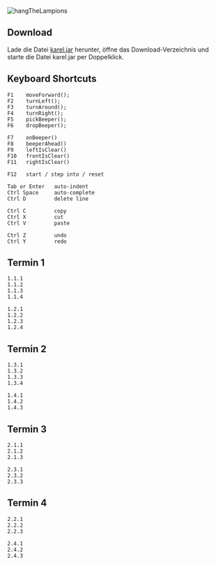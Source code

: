 ![hangTheLampions](http://i.imgur.com/hm4d30G.png)

## Download

Lade die Datei [karel.jar](https://github.com/frectures/kaifu/blob/master/9/karel.jar?raw=true) herunter, öffne das Download-Verzeichnis und starte die Datei karel.jar per Doppelklick.

## Keyboard Shortcuts
```
F1    moveForward();
F2    turnLeft();
F3    turnAround();
F4    turnRight();
F5    pickBeeper();
F6    dropBeeper();

F7    onBeeper()
F8    beeperAhead()
F9    leftIsClear()
F10   frontIsClear()
F11   rightIsClear()

F12   start / step into / reset

Tab or Enter   auto-indent
Ctrl Space     auto-complete
Ctrl D         delete line

Ctrl C         copy
Ctrl X         cut
Ctrl V         paste

Ctrl Z         undo
Ctrl Y         redo
```

## Termin 1
```
1.1.1
1.1.2
1.1.3
1.1.4

1.2.1
1.2.2
1.2.3
1.2.4
```

## Termin 2
```
1.3.1
1.3.2
1.3.3
1.3.4

1.4.1
1.4.2
1.4.3
```

## Termin 3
```
2.1.1
2.1.2
2.1.3

2.3.1
2.3.2
2.3.3
```

## Termin 4
```
2.2.1
2.2.2
2.2.3

2.4.1
2.4.2
2.4.3
```
